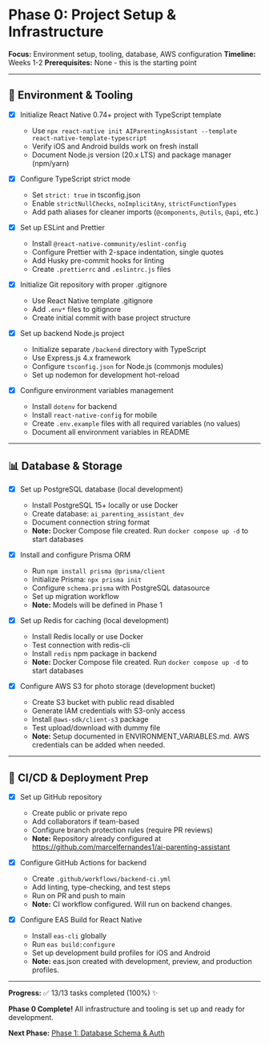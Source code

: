 # Phase 0: Project Setup & Infrastructure

**Focus:** Environment setup, tooling, database, AWS configuration
**Timeline:** Weeks 1-2
**Prerequisites:** None - this is the starting point

---

## 🎯 Environment & Tooling

- [x] Initialize React Native 0.74+ project with TypeScript template
  - Use `npx react-native init AIParentingAssistant --template react-native-template-typescript`
  - Verify iOS and Android builds work on fresh install
  - Document Node.js version (20.x LTS) and package manager (npm/yarn)

- [x] Configure TypeScript strict mode
  - Set `strict: true` in tsconfig.json
  - Enable `strictNullChecks`, `noImplicitAny`, `strictFunctionTypes`
  - Add path aliases for cleaner imports (`@components`, `@utils`, `@api`, etc.)

- [x] Set up ESLint and Prettier
  - Install `@react-native-community/eslint-config`
  - Configure Prettier with 2-space indentation, single quotes
  - Add Husky pre-commit hooks for linting
  - Create `.prettierrc` and `.eslintrc.js` files

- [x] Initialize Git repository with proper .gitignore
  - Use React Native template .gitignore
  - Add `.env*` files to gitignore
  - Create initial commit with base project structure

- [x] Set up backend Node.js project
  - Initialize separate `/backend` directory with TypeScript
  - Use Express.js 4.x framework
  - Configure `tsconfig.json` for Node.js (commonjs modules)
  - Set up nodemon for development hot-reload

- [x] Configure environment variables management
  - Install `dotenv` for backend
  - Install `react-native-config` for mobile
  - Create `.env.example` files with all required variables (no values)
  - Document all environment variables in README

---

## 📊 Database & Storage

- [x] Set up PostgreSQL database (local development)
  - Install PostgreSQL 15+ locally or use Docker
  - Create database: `ai_parenting_assistant_dev`
  - Document connection string format
  - **Note:** Docker Compose file created. Run `docker compose up -d` to start databases

- [x] Install and configure Prisma ORM
  - Run `npm install prisma @prisma/client`
  - Initialize Prisma: `npx prisma init`
  - Configure `schema.prisma` with PostgreSQL datasource
  - Set up migration workflow
  - **Note:** Models will be defined in Phase 1

- [x] Set up Redis for caching (local development)
  - Install Redis locally or use Docker
  - Test connection with redis-cli
  - Install `redis` npm package in backend
  - **Note:** Docker Compose file created. Run `docker compose up -d` to start databases

- [x] Configure AWS S3 for photo storage (development bucket)
  - Create S3 bucket with public read disabled
  - Generate IAM credentials with S3-only access
  - Install `@aws-sdk/client-s3` package
  - Test upload/download with dummy file
  - **Note:** Setup documented in ENVIRONMENT_VARIABLES.md. AWS credentials can be added when needed.

---

## 🚀 CI/CD & Deployment Prep

- [x] Set up GitHub repository
  - Create public or private repo
  - Add collaborators if team-based
  - Configure branch protection rules (require PR reviews)
  - **Note:** Repository already configured at https://github.com/marcelfernandes1/ai-parenting-assistant

- [x] Configure GitHub Actions for backend
  - Create `.github/workflows/backend-ci.yml`
  - Add linting, type-checking, and test steps
  - Run on PR and push to main
  - **Note:** CI workflow configured. Will run on backend changes.

- [x] Configure EAS Build for React Native
  - Install `eas-cli` globally
  - Run `eas build:configure`
  - Set up development build profiles for iOS and Android
  - **Note:** eas.json created with development, preview, and production profiles.

---

**Progress:** ✅ 13/13 tasks completed (100%) ✨

**Phase 0 Complete!** All infrastructure and tooling is set up and ready for development.

**Next Phase:** [Phase 1: Database Schema & Auth](todo-phase-1-database-auth.md)
